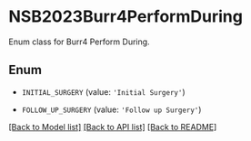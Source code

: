 # NSB2023Burr4PerformDuring

Enum class for Burr4 Perform During.

## Enum

* `INITIAL_SURGERY` (value: `'Initial Surgery'`)

* `FOLLOW_UP_SURGERY` (value: `'Follow up Surgery'`)

[[Back to Model list]](../README.md#documentation-for-models) [[Back to API list]](../README.md#documentation-for-api-endpoints) [[Back to README]](../README.md)


